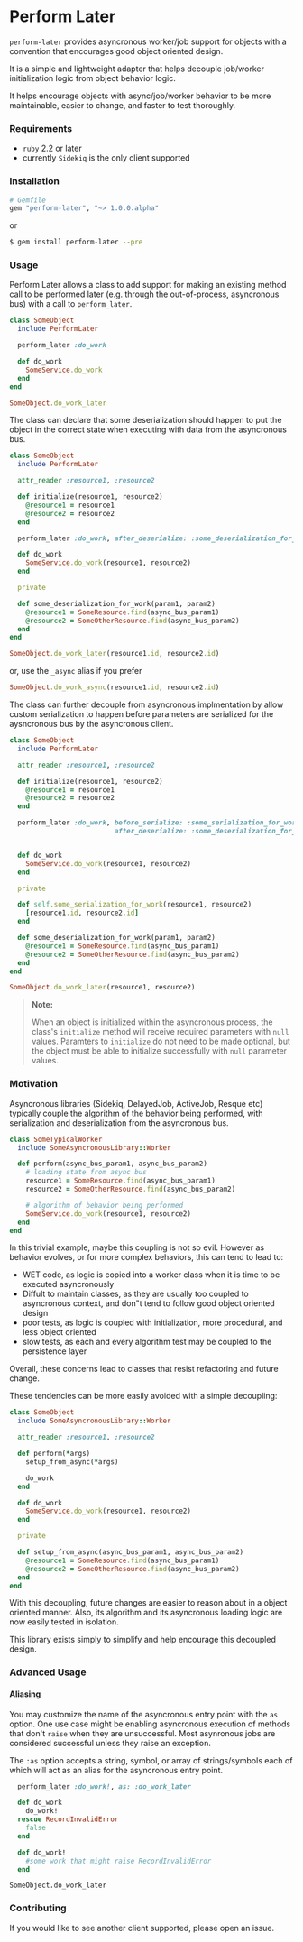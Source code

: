 # Perform Later
`perform-later` provides asyncronous worker/job support for objects with a convention that encourages good object oriented design.

It is a simple and lightweight adapter that helps decouple job/worker initialization logic from object behavior logic.

It helps encourage objects with async/job/worker behavior to be more maintainable, easier to change, and faster to test thoroughly.

### Requirements
  * `ruby` 2.2 or later
  * currently `Sidekiq` is the only client supported

### Installation

```ruby
# Gemfile
gem "perform-later", "~> 1.0.0.alpha"
```
or
```bash
$ gem install perform-later --pre
```

### Usage

Perform Later allows a class to add support for making an existing method call to be performed later (e.g. through the out-of-process, asyncronous bus) with a call to `perform_later`.

```ruby
class SomeObject
  include PerformLater

  perform_later :do_work

  def do_work
    SomeService.do_work
  end
end
```

```ruby
SomeObject.do_work_later
```

The class can declare that some deserialization should happen to put the object in the correct state when executing with data from the asyncronous bus.

```ruby
class SomeObject
  include PerformLater

  attr_reader :resource1, :resource2

  def initialize(resource1, resource2)
    @resource1 = resource1
    @resource2 = resource2
  end

  perform_later :do_work, after_deserialize: :some_deserialization_for_work

  def do_work
    SomeService.do_work(resource1, resource2)
  end

  private

  def some_deserialization_for_work(param1, param2)
    @resource1 = SomeResource.find(async_bus_param1)
    @resource2 = SomeOtherResource.find(async_bus_param2)
  end
end
```

```ruby
SomeObject.do_work_later(resource1.id, resource2.id)
```
or, use the `_async` alias if you prefer
```ruby
SomeObject.do_work_async(resource1.id, resource2.id)
```

The class can further decouple from asyncronous implmentation by allow custom serialization to happen before parameters are serialized for the aysncronous bus by the asyncronous client.

```ruby
class SomeObject
  include PerformLater

  attr_reader :resource1, :resource2

  def initialize(resource1, resource2)
    @resource1 = resource1
    @resource2 = resource2
  end

  perform_later :do_work, before_serialize: :some_serialization_for_work
                          after_deserialize: :some_deserialization_for_work,


  def do_work
    SomeService.do_work(resource1, resource2)
  end

  private

  def self.some_serialization_for_work(resource1, resource2)
    [resource1.id, resource2.id]
  end

  def some_deserialization_for_work(param1, param2)
    @resource1 = SomeResource.find(async_bus_param1)
    @resource2 = SomeOtherResource.find(async_bus_param2)
  end
end
```

```ruby
SomeObject.do_work_later(resource1, resource2)
```

> **Note:**
>
> When an object is initialized within the asyncronous process, the class's `initialize` method will receive required parameters with `null` values.
> Paramters to `initialize` do not need to be made optional, but the object must be able to initialize successfully with `null` parameter values.

### Motivation

Asyncronous libraries (Sidekiq, DelayedJob, ActiveJob, Resque etc) typically couple the algorithm of the behavior being performed, with serialization and deserialization from the asyncronous bus.

```ruby
class SomeTypicalWorker
  include SomeAsyncronousLibrary::Worker

  def perform(async_bus_param1, async_bus_param2)
    # loading state from async bus
    resource1 = SomeResource.find(async_bus_param1)
    resource2 = SomeOtherResource.find(async_bus_param2)

    # algorithm of behavior being performed
    SomeService.do_work(resource1, resource2)
  end
end
```
In this trivial example, maybe this coupling is not so evil. However as behavior evolves, or for more complex behaviors, this can tend to lead to:

  * WET code, as logic is copied into a worker class when it is time to be executed asyncronously
  * Diffult to maintain classes, as they are usually too coupled to asyncronous context, and don"t tend to follow good object oriented design
  * poor tests, as logic is coupled with initialization, more procedural, and less object oriented
  * slow tests, as each and every algorithm test may be coupled to the persistence layer

Overall, these concerns lead to classes that resist refactoring and future change.

These tendencies can be more easily avoided with a simple decoupling:

```ruby
class SomeObject
  include SomeAsyncronousLibrary::Worker

  attr_reader :resource1, :resource2

  def perform(*args)
    setup_from_async(*args)

    do_work
  end

  def do_work
    SomeService.do_work(resource1, resource2)
  end

  private

  def setup_from_async(async_bus_param1, async_bus_param2)
    @resource1 = SomeResource.find(async_bus_param1)
    @resource2 = SomeOtherResource.find(async_bus_param2)
  end
end
```

With this decoupling, future changes are easier to reason about in a object oriented manner. Also, its algorithm and its asyncronous loading logic are now easily tested in isolation.

This library exists simply to simplify and help encourage this decoupled design.

### Advanced Usage

#### Aliasing

You may customize the name of the asyncronous entry point with the `as` option. One use case might be enabling asyncronous execution of methods that don't `raise` when they are unsuccessful. Most asynronous jobs are considered successful unless they raise an exception.

The `:as` option accepts a string, symbol, or array of strings/symbols each of which will act as an alias for the asyncronous entry point.

```ruby
  perform_later :do_work!, as: :do_work_later

  def do_work
    do_work!
  rescue RecordInvalidError
    false
  end

  def do_work!
    #some work that might raise RecordInvalidError
  end
```

```
SomeObject.do_work_later
```

### Contributing

If you would like to see another client supported, please open an issue.